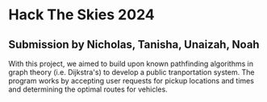 # Hack The Skies 2024
## Submission by Nicholas, Tanisha, Unaizah, Noah
With this project, we aimed to build upon known pathfinding algorithms in graph theory (i.e. Dijkstra's) to develop a public tranportation system. The program works by accepting user requests for pickup locations and times and determining the optimal routes for vehicles.